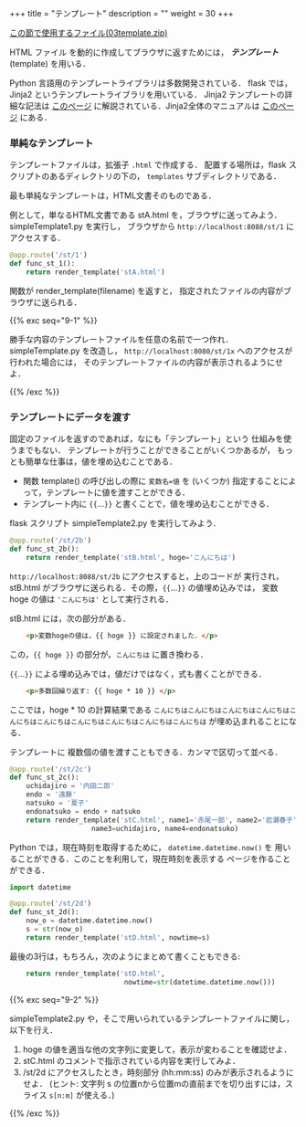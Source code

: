 +++
title = "テンプレート"
description = ""
weight = 30
+++

[この節で使用するファイル(03template.zip)](03template.zip)

HTML ファイル を動的に作成してブラウザに返すためには，
___テンプレート___ (template) を用いる．

Python 言語用のテンプレートライブラリは多数開発されている．
flask では，Jinja2 というテンプレートライブラリを用いている．
Jinja2 テンプレートの詳細な記法は 
[このページ](https://jinja.palletsprojects.com/en/3.0.x/templates)
に解説されている．Jinja2全体のマニュアルは
[このページ](https://jinja.palletsprojects.com/en/3.0.x/)
にある．

### 単純なテンプレート

テンプレートファイルは，拡張子 `.html` で作成する．
配置する場所は，flask スクリプトのあるディレクトリの下の，
`templates` サブディレクトリである．

最も単純なテンプレートは，HTML文書そのものである．

例として，単なるHTML文書である stA.html を，ブラウザに送ってみよう．
simpleTemplate1.py を実行し，
ブラウザから `http://localhost:8088/st/1` にアクセスする．

```python
@app.route('/st/1')
def func_st_1():
    return render_template('stA.html')
```

関数が render_template(filename) を返すと，
指定されたファイルの内容がブラウザに送られる．

{{% exc seq="9-1" %}}

勝手な内容のテンプレートファイルを任意の名前で一つ作れ．
simpleTemplate.py  を改造し，
`http://localhost:8080/st/1x` へのアクセスが行われた場合には，
そのテンプレートファイルの内容が表示されるようにせよ．

{{% /exc %}}

### テンプレートにデータを渡す

固定のファイルを返すのであれば，なにも「テンプレート」という
仕組みを使うまでもない．
テンプレートが行うことができることがいくつかあるが，
もっとも簡単な仕事は，値を埋め込むことである．

* 関数 template() の呼び出しの際に `変数名=値` を
  (いくつか) 指定することによって，テンプレートに値を渡すことができる．
* テンプレート内に `{{`...`}}` と書くことで，値を埋め込むことができる．

flask スクリプト simpleTemplate2.py を実行してみよう．

```python
@app.route('/st/2b')
def func_st_2b():
    return render_template('stB.html', hoge='こんにちは')
```

`http://localhost:8088/st/2b` にアクセスすると，上のコードが
実行され，
stB.html がブラウザに送られる．その際，`{{`...`}}` の値埋め込みでは，
変数 hoge の値は `'こんにちは'` として実行される．

stB.html には，次の部分がある．

```html
    <p>変数hogeの値は，{{ hoge }} に設定されました．</p>
```

この，`{{ hoge }}` の部分が，`こんにちは` に置き換わる．

`{{`...`}}` による埋め込みでは，値だけではなく，式も書くことができる．

```html
    <p>多数回繰り返す: {{ hoge * 10 }} </p>
```

ここでは，hoge * 10 の計算結果である
`こんにちはこんにちはこんにちはこんにちはこんにちはこんにちはこんにちはこんにちはこんにちはこんにちは` が埋め込まれることになる．

テンプレートに
複数個の値を渡すこともできる．カンマで区切って並べる．

```python
@app.route('/st/2c')
def func_st_2c():
    uchidajiro = '内田二郎'
    endo = '遠藤'
    natsuko = '夏子'
    endonatsuko = endo + natsuko
    return render_template('stC.html', name1='赤尾一郎', name2='岩瀬春子',
                    name3=uchidajiro, name4=endonatsuko)
```

Python では，現在時刻を取得するために， `datetime.datetime.now()` を
用いることができる．このことを利用して，現在時刻を表示する
ページを作ることができる．

```python
import datetime

@app.route('/st/2d')
def func_st_2d():
    now_o = datetime.datetime.now()
    s = str(now_o)
    return render_template('stD.html', nowtime=s)
```

最後の3行は，もちろん，次のようにまとめて書くこともできる:

```python
    return render_template('stD.html',
                            nowtime=str(datetime.datetime.now()))
```

{{% exc seq="9-2" %}}

simpleTemplate2.py や，そこで用いられているテンプレートファイルに関し，
以下を行え．

1. hoge の値を適当な他の文字列に変更して，表示が変わることを確認せよ．
1. stC.html のコメントで指示されている内容を実行してみよ．
1. /st/2d にアクセスしたとき，時刻部分 (hh:mm:ss) のみが表示されるようにせよ．
   (ヒント: 文字列 s の位置nから位置mの直前までを切り出すには，スライス
   `s[n:m]` が使える．)

{{% /exc %}}
